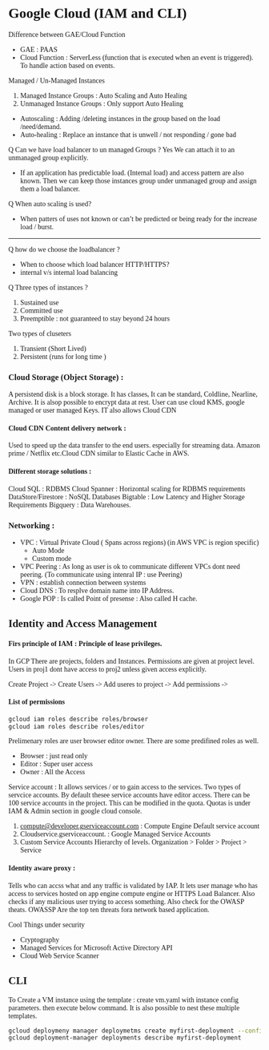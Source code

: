 # <font face="verdana">Google Cloud (IAM and CLI)
Difference between GAE/Cloud Function

* GAE : PAAS 
* Cloud Function : ServerLess (function that is executed when an event is triggered). To handle action based on events.

Managed / Un-Managed Instances

1. Managed Instance Groups : Auto Scaling and Auto Healing
2. Unmanaged Instance Groups : Only support Auto Healing

- Autoscaling : Adding /deleting instances in the group based on the load /need/demand.
- Auto-healing : Replace an instance that is unwell / not responding / gone bad

Q Can we have load balancer to un managed Groups ? 
Yes We can attach it to an unmanaged group explicitly. 

- If an application has predictable load. (Internal load) and access pattern are also known. Then we can keep those instances group under unmanaged group and assign them a load balancer. 

Q When auto scaling is used?

- When patters of uses not known or can’t be predicted or being ready for the increase load / burst.

-----------

Q how do we choose the loadbalancer ?

 - When to choose which load balancer HTTP/HTTPS?
 - internal v/s internal load balancing 

 
Q Three types of instances ?
 
 1. Sustained use 
 2. Committed use
 3. Preemptible : not guaranteed to stay beyond 24 hours

 
Two types of cluseters
 
 1. Transient (Short Lived)
 2. Persistent (runs for long time )

 
### Cloud Storage  (Object Storage)  : 
A persistend disk is a block storage. It has classes, It can be standard, Coldline, Nearline, Archive. It is alsop possible to encrypt data at rest. User can use cloud KMS, google managed or user managed Keys. IT also allows Cloud CDN

#### Cloud CDN Content delivery network :
Used to speed up the data transfer to the end users. especially for streaming data. Amazon prime / Netflix etc.Cloud CDN similar to Elastic Cache in AWS.

#### Different storage solutions : 
Cloud SQL : RDBMS 
Cloud Spanner : Horizontal scaling for RDBMS requirements
DataStore/Firestore : NoSQL Databases
Bigtable : Low Latency and Higher Storage Requirements
Bigquery : Data Warehouses. 

### Networking : 

* VPC : Virtual Private Cloud ( Spans across regions) (in AWS VPC is region specific)
	- Auto Mode
	- Custom mode
* VPC Peering : As long as user is ok to communicate different VPCs dont need peering. (To communicate using intenral IP : use Peering)
* VPN : establish connection between systems
* Cloud DNS : To resplve domain name into IP Address.
* Google POP : Is called Point of presense : Also called H cache.

## Identity and Access Management
#### Firs principle of IAM : Principle of lease privileges.
In GCP There are projects, folders and Instances. Permissions are given at project level. Users in proj1 dont have access to proj2 unless given access explicitly. 

Create Project -> Create Users -> Add useres to project  -> Add permissions -> 

#### List of permissions 
```bash
gcloud iam roles describe roles/browser
gcloud iam roles describe roles/editor
```

Prelimenary roles are user browser editor owner. There are some predifined roles as well. 

- Browser : just read only
- Editor : Super user access
- Owner : All the Access


Service account : It allows services / or to gain access to the services. 
Two types of servcice accounts. By default thesee service accounts have editor access. There can be 100 service accounts in the project. This can be modified in the quota. Quotas is under IAM & Admin section in google cloud console. 

1. compute@developer.gserviceaccount.com : Compute Engine Default service account
2. Cloudservice.gserviceaccount. : Google Managed Service Accounts
3. Custom Service Accounts
Hierarchy of levels. Organization > Folder > Project > Service

#### Identity aware proxy :
Tells who can accss what and any traffic is validated by IAP.  It lets user manage who has access to services hosted on app engine compute engine or HTTPS Load Balancer. Also checks if any malicious user trying to access something. 
Also check for the OWASP theats. OWASSP Are the top ten threats fora network based application. 

Cool Things under security

- Cryptography
- Managed Services for Microsoft Active Directory API
- Cloud Web Service Scanner


## CLI 

To Create a VM instance using the template : create vm.yaml with instance config parameters. then execute below command. It is also possible to nest these multiple templates. 

```bash
gcloud deploymeny manager deploymetms create myfirst-deployment --config vm.yaml
gcloud deployment-manager deployments describe myfirst-deployment
```